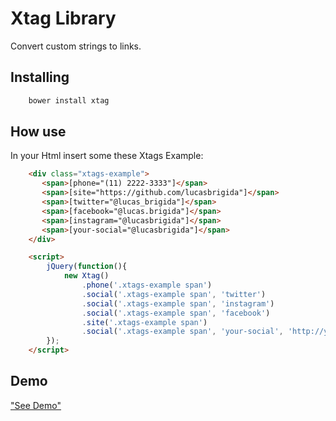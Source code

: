 #  Xtag Library
Convert custom strings to links.

## Installing
```bash
	bower install xtag
```

## How use
In your Html insert some these Xtags
Example:
```html
	<div class="xtags-example">
	   <span>[phone="(11) 2222-3333"]</span>
	   <span>[site="https://github.com/lucasbrigida"]</span>
	   <span>[twitter="@lucas_brigida"]</span>
	   <span>[facebook="@lucas.brigida"]</span>
	   <span>[instagram="@lucasbrigida"]</span>
	   <span>[your-social="@lucasbrigida"]</span>
	</div>

	<script>
	    jQuery(function(){
	        new Xtag()
	            .phone('.xtags-example span')
	            .social('.xtags-example span', 'twitter')
	            .social('.xtags-example span', 'instagram')
	            .social('.xtags-example span', 'facebook')
	            .site('.xtags-example span')
	            .social('.xtags-example span', 'your-social', 'http://yoursocial.com/');
	    });
	</script>
```

## Demo
["See Demo"](https://rawgit.com/lucasbrigida/xtag/develop/demo/xtag.html)